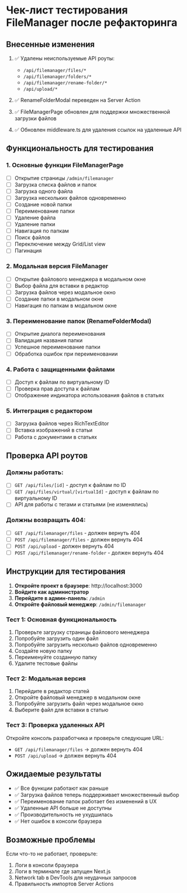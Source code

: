 # Чек-лист тестирования FileManager после рефакторинга

## Внесенные изменения
1. ✅ Удалены неиспользуемые API роуты:
   - `/api/filemanager/files/*`
   - `/api/filemanager/folders/*` 
   - `/api/filemanager/rename-folder/*`
   - `/api/upload/*`

2. ✅ RenameFolderModal переведен на Server Action
3. ✅ FileManagerPage обновлен для поддержки множественной загрузки файлов
4. ✅ Обновлен middleware.ts для удаления ссылок на удаленные API

## Функциональность для тестирования

### 1. Основные функции FileManagerPage
- [ ] Открытие страницы `/admin/filemanager`
- [ ] Загрузка списка файлов и папок
- [ ] Загрузка одного файла
- [ ] Загрузка нескольких файлов одновременно
- [ ] Создание новой папки
- [ ] Переименование папки
- [ ] Удаление файла
- [ ] Удаление папки
- [ ] Навигация по папкам
- [ ] Поиск файлов
- [ ] Переключение между Grid/List view
- [ ] Пагинация

### 2. Модальная версия FileManager
- [ ] Открытие файлового менеджера в модальном окне
- [ ] Выбор файла для вставки в редактор
- [ ] Загрузка файлов через модальное окно
- [ ] Создание папки в модальном окне
- [ ] Навигация по папкам в модальном окне

### 3. Переименование папок (RenameFolderModal)
- [ ] Открытие диалога переименования
- [ ] Валидация названия папки
- [ ] Успешное переименование папки
- [ ] Обработка ошибок при переименовании

### 4. Работа с защищенными файлами
- [ ] Доступ к файлам по виртуальному ID
- [ ] Проверка прав доступа к файлам
- [ ] Отображение индикатора использования файлов в статьях

### 5. Интеграция с редактором
- [ ] Загрузка файлов через RichTextEditor
- [ ] Вставка изображений в статьи
- [ ] Работа с документами в статьях

## Проверка API роутов

### Должны работать:
- [ ] `GET /api/files/[id]` - доступ к файлам по ID
- [ ] `GET /api/files/virtual/[virtualId]` - доступ к файлам по виртуальному ID
- [ ] API для работы с тегами и статьями (не изменялись)

### Должны возвращать 404:
- [ ] `GET /api/filemanager/files` - должен вернуть 404
- [ ] `POST /api/filemanager/files` - должен вернуть 404  
- [ ] `POST /api/upload` - должен вернуть 404
- [ ] `POST /api/filemanager/rename-folder` - должен вернуть 404

## Инструкции для тестирования

1. **Откройте проект в браузере**: http://localhost:3000
2. **Войдите как администратор**
3. **Перейдите в админ-панель**: `/admin`
4. **Откройте файловый менеджер**: `/admin/filemanager`

### Тест 1: Основная функциональность
1. Проверьте загрузку страницы файлового менеджера
2. Попробуйте загрузить один файл
3. Попробуйте загрузить несколько файлов одновременно
4. Создайте новую папку
5. Переименуйте созданную папку
6. Удалите тестовые файлы

### Тест 2: Модальная версия
1. Перейдите в редактор статей
2. Откройте файловый менеджер в модальном окне
3. Попробуйте загрузить файл через модальное окно
4. Выберите файл для вставки в статью

### Тест 3: Проверка удаленных API
Откройте консоль разработчика и проверьте следующие URL:
- `GET /api/filemanager/files` → должен вернуть 404
- `POST /api/upload` → должен вернуть 404

## Ожидаемые результаты
- ✅ Все функции работают как раньше
- ✅ Загрузка файлов теперь поддерживает множественный выбор
- ✅ Переименование папок работает без изменений в UX
- ✅ Удаленные API больше не доступны
- ✅ Производительность не ухудшилась
- ✅ Нет ошибок в консоли браузера

## Возможные проблемы
Если что-то не работает, проверьте:
1. Логи в консоли браузера
2. Логи в терминале где запущен Next.js
3. Network tab в DevTools для неудачных запросов
4. Правильность импортов Server Actions